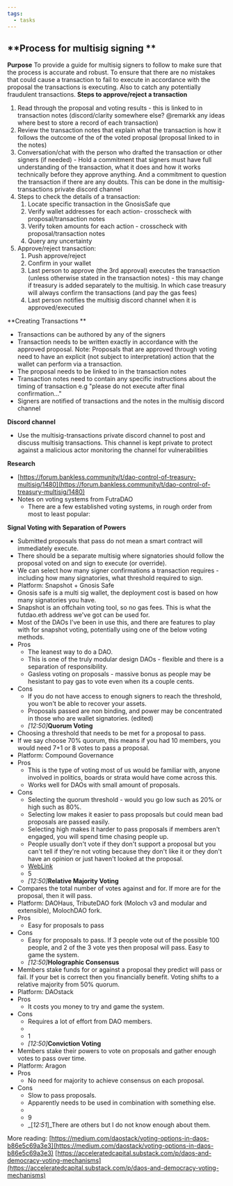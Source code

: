 ```yaml
---
tags:
  - tasks
---
```

## **Process for multisig signing **
**Purpose**
To provide a guide for multisig signers to follow to make sure that the process is accurate and robust. To ensure that there are no mistakes that could cause a transaction to fail to execute in accordance with the proposal the transactions is executing. Also to catch any potentially fraudulent transactions. 
**Steps to approve/reject a transaction**
1. Read through the proposal and voting results - this is linked to in transaction notes (discord/clarity somewhere else? @remarkk any ideas where best to store a record of each transaction)
2. Review the transaction notes that explain what the transaction is how it follows the outcome of the of the voted proposal (proposal linked to in the notes)
3. Conversation/chat with the person who drafted the transaction or other signers (if needed) - Hold a commitment that signers must have full understanding of the transaction, what it does and how it works technically before they approve anything. And a commitment to question the transaction if there are any doubts. This can be done in the multisig-transactions private discord channel 
4. Steps to check the details of a transaction:
	1. Locate specific transaction in the GnosisSafe que
	2. Verify wallet addresses for each action- crosscheck with proposal/transaction notes
	3. Verify token amounts for each action - crosscheck with proposal/transaction notes
	4. Query any uncertainty 
5. Approve/reject transaction: 
	1. Push approve/reject
	2. Confirm in your wallet 
	3. Last person to approve (the 3rd approval) executes the transaction (unless otherwise stated in the transaction notes) - this may change if treasury is added separately to the multisig. In which case treasury will always confirm the transactions (and pay the gas fees)
	4. Last person notifies the multisig discord channel when it is approved/executed

**Creating Transactions **
- Transactions can be authored by any of the signers
- Transaction needs to be written exactly in accordance with the approved proposal. Note: Proposals that are approved through voting need to have an explicit (not subject to interpretation) action that the wallet can perform via a transaction. 
- The proposal needs to be linked to in the transaction notes
- Transaction notes need to contain any specific instructions about the timing of transaction e.g "please do not execute after final confirmation..."
- Signers are notified of transactions and the notes in the multisig discord channel

**Discord channel**
- Use the multisig-transactions private discord channel to post and discuss multisig transactions. This channel is kept private to protect against a malicious actor monitoring the channel for vulnerabilities



**Research**
- [https://forum.bankless.community/t/dao-control-of-treasury-multisig/1480](https://forum.bankless.community/t/dao-control-of-treasury-multisig/1480) 
- Notes on voting systems from FutraDAO
	- There are a few established voting systems, in rough order from most to least popular:

**Signal Voting with Separation of Powers**
- Submitted proposals that pass do not mean a smart contract will immediately execute.
- There should be a separate multisig where signatories should follow the proposal voted on and sign to execute (or override).
- We can select how many signer confirmations a transaction requires - including how many signatories, what threshold required to sign.
- Platform: Snapshot + Gnosis Safe
- Gnosis safe is a multi sig wallet,  the deployment cost is based on how many signatories you have.
- Snapshot is an offchain voting tool, so no gas fees. This is what the futdao.eth address we've got can be used for.
- Most of the DAOs I've been in use this, and there are features to play with for snapshot voting, potentially using one of the below voting methods.
- Pros
    - The leanest way to do a DAO.
    - This is one of the truly modular design DAOs - flexible and there is a separation of responsibility.
    - Gasless voting on proposals -  massive bonus as people may be hesistant to pay gas to vote even when its a couple cents.
- Cons
    - If you do not have access to enough signers to reach the threshold, you won't be able to recover your assets.
    - Proposals passed are non binding, and power may be concentrated in those who are wallet signatories. (edited)
	- _[_12:50_]_**Quorum Voting**
- Choosing a threshold that needs to be met for a proposal to pass.
- If we say choose 70% quorum, this means if you had 10 members, you would need 7+1 or 8 votes to pass a proposal. 
- Platform: Compound Governance
- Pros
    - This is the type of voting most of us would be familiar with, anyone involved in politics, boards or strata would have come across this.
    - Works well for DAOs with small amount of proposals.
- Cons
    - Selecting the quorum threshold - would you go low such as 20% or high such as 80%.
    - Selecting low makes it easier to pass proposals but could mean bad proposals are passed easily. 
    - Selecting high makes it harder to pass proposals if members aren't engaged, you will spend time chasing people up.
    - People usually don't vote if they don't support a proposal but you can't tell if they're not voting because they don't like it or they don't have an opinion or just haven't looked at the proposal.
	- [WebLink](https://discord.com/assets/08c0a077780263f3df97613e58e71744.svg)
	- 5
	- _[_12:50_]_**Relative Majority Voting**
- Compares the total number of votes against and for. If more are for the proposal, then it will pass.
- Platform: DAOHaus, TributeDAO fork (Moloch v3 and modular and extensible), MolochDAO fork.
- Pros
    - Easy for proposals to pass
- Cons
    - Easy for proposals to pass. If 3 people vote out of the possible 100 people, and 2 of the 3 vote yes then proposal will pass. Easy to game the system.
	- _[_12:50_]_**Holographic Consensus**
- Members stake funds for or against a proposal they predict will pass or fail. If your bet is correct then you financially benefit. Voting shifts to a relative majority from 50% quorum.
- Platform: DAOstack
- Pros
    - It costs you money to try and game the system. 
- Cons
    - Requires a lot of effort from DAO members.
	- 
	- 1
	- _[_12:50_]_**Conviction Voting**
- Members stake their powers to vote on proposals and gather enough votes to pass over time.
- Platform: Aragon 
- Pros
    - No need for majority to achieve consensus on each proposal.
- Cons
    - Slow to pass proposals.
    - Apparently needs to be used in combination with something else.
	- 
	- 9
	- _[_12:51_]_There are others but I do not know enough about them.

More reading:
[https://medium.com/daostack/voting-options-in-daos-b86e5c69a3e3](https://medium.com/daostack/voting-options-in-daos-b86e5c69a3e3)
[https://acceleratedcapital.substack.com/p/daos-and-democracy-voting-mechanisms](https://acceleratedcapital.substack.com/p/daos-and-democracy-voting-mechanisms)


